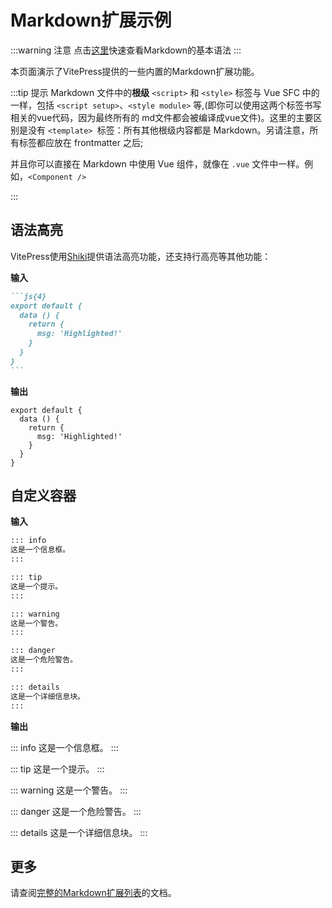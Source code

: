 # Markdown扩展示例

:::warning 注意
点击[这里](https://markdown.com.cn/basic-syntax/)快速查看Markdown的基本语法
:::

本页面演示了VitePress提供的一些内置的Markdown扩展功能。

:::tip 提示
Markdown 文件中的**根级** `<script>` 和 `<style>` 标签与 Vue SFC 中的一样，包括 `<script setup>`、`<style module>` 等,(即你可以使用这两个标签书写相关的vue代码，因为最终所有的 md文件都会被编译成vue文件)。这里的主要区别是没有 `<template> `标签：所有其他根级内容都是 Markdown。另请注意，所有标签都应放在 frontmatter 之后;

并且你可以直接在 Markdown 中使用 Vue 组件，就像在 `.vue` 文件中一样。例如，`<Component />`

:::

## 语法高亮

VitePress使用[Shiki](https://github.com/shikijs/shiki)提供语法高亮功能，还支持行高亮等其他功能：

**输入**

````md
```js{4}
export default {
  data () {
    return {
      msg: 'Highlighted!'
    }
  }
}
```
````

**输出**

```js{4}
export default {
  data () {
    return {
      msg: 'Highlighted!'
    }
  }
}
```

## 自定义容器

**输入**

```md
::: info
这是一个信息框。
:::

::: tip
这是一个提示。
:::

::: warning
这是一个警告。
:::

::: danger
这是一个危险警告。
:::

::: details
这是一个详细信息块。
:::
```

**输出**

::: info
这是一个信息框。
:::

::: tip
这是一个提示。
:::

::: warning
这是一个警告。
:::

::: danger
这是一个危险警告。
:::

::: details
这是一个详细信息块。
:::

## 更多

请查阅[完整的Markdown扩展列表](https://vitepress.dev/guide/markdown)的文档。